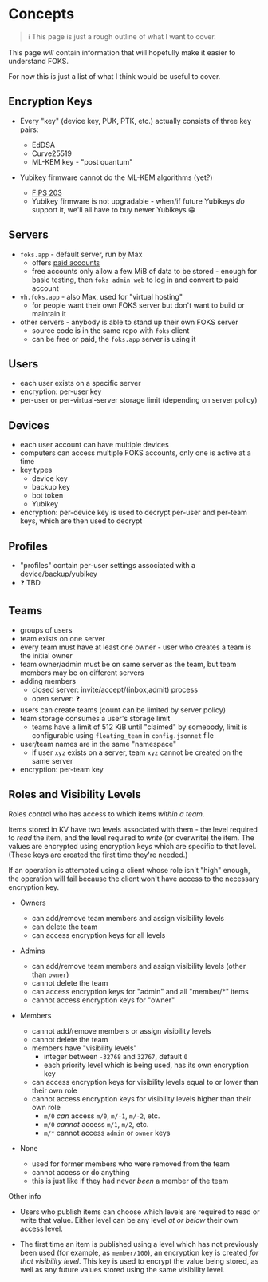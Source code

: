 # Concepts

> &#x2139;&#xFE0F; This page is just a rough outline of what I want to cover.

This page *will* contain information that will hopefully make it easier to understand FOKS.

For now this is just a list of what I think would be useful to cover.

## Encryption Keys

* Every "key" (device key, PUK, PTK, etc.) actually consists of three key pairs:
    * EdDSA
    * Curve25519
    * ML-KEM key - "post quantum"

* Yubikey firmware cannot do the ML-KEM algorithms (yet?)
    * [FIPS 203](https://csrc.nist.gov/pubs/fips/203/ipd)
    * Yubikey firmware is not upgradable - when/if future Yubikeys *do* support it, we'll all have to buy newer Yubikeys &#x1F601;

## Servers

* `foks.app` - default server, run by Max
    * offers [paid accounts](https://w.foks.app/)
    * free accounts only allow a few MiB of data to be stored - enough for basic testing, then `foks admin web` to log in and convert to paid account
* `vh.foks.app` - also Max, used for "virtual hosting"
    * for people want their own FOKS server but don't want to build or maintain it
* other servers - anybody is able to stand up their own FOKS server
    * source code is in the same repo with `foks` client
    * can be free or paid, the `foks.app` server is using it


## Users

* each user exists on a specific server
* encryption: per-user key
* per-user or per-virtual-server storage limit (depending on server policy)


## Devices

* each user account can have multiple devices
* computers can access multiple FOKS accounts, only one is active at a time
* key types
    * device key
    * backup key
    * bot token
    * Yubikey
* encryption: per-device key is used to decrypt per-user and per-team keys, which are then used to decrypt


## Profiles

* "profiles" contain per-user settings associated with a device/backup/yubikey
* &#x2753; TBD


## Teams

* groups of users
* team exists on one server
* every team must have at least one owner - user who creates a team is the initial owner
* team owner/admin must be on same server as the team, but team members may be on different servers
* adding members
    * closed server: invite/accept/(inbox,admit) process
    * open server: &#x2753;
* users can create teams (count can be limited by server policy)
* team storage consumes a user's storage limit
    * teams have a limit of 512 KiB until "claimed" by somebody, limit is configurable using `floating_team` in `config.jsonnet` file
* user/team names are in the same "namespace"
    * if user `xyz` exists on a server, team `xyz` cannot be created on the same server
* encryption: per-team key


## Roles and Visibility Levels

Roles control who has access to which items *within a team*.

Items stored in KV have two levels associated with them - the level required to *read* the item, and the level required to *write* (or overwrite) the item. The values are encrypted using encryption keys which are specific to that level. (These keys are created the first time they're needed.)

If an operation is attempted using a client whose role isn't "high" enough, the operation will fail because the client won't have access to the necessary encryption key.

* Owners
    * can add/remove team members and assign visibility levels
    * can delete the team
    * can access encryption keys for all levels

* Admins
    * can add/remove team members and assign visibility levels (other than `owner`)
    * cannot delete the team
    * can access encryption keys for "admin" and all "member/*" items
    * cannot access encryption keys for "owner"

* Members
    * cannot add/remove members or assign visibility levels
    * cannot delete the team
    * members have "visibility levels"
        * integer between `-32768` and `32767`, default `0`
        * each priority level which is being used, has its own encryption key
    * can access encryption keys for visibility levels equal to or lower than their own role
    * cannot access encryption keys for visibility levels higher than their own role
        * `m/0` *can* access `m/0`, `m/-1`, `m/-2`, etc.
        * `m/0` *cannot* access `m/1`, `m/2`, etc.
        * `m/*` cannot access `admin` or `owner` keys

* None
    * used for former members who were removed from the team
    * cannot access or do anything
    * this is just like if they had never *been* a member of the team

Other info

* Users who publish items can choose which levels are required to read or write that value. Either level can be any level *at or below* their own access level.

* The first time an item is published using a level which has not previously been used (for example, as `member/100`), an encryption key is created *for that visibility level*. This key is used to encrypt the value being stored, as well as any future values stored using the same visibility level.

